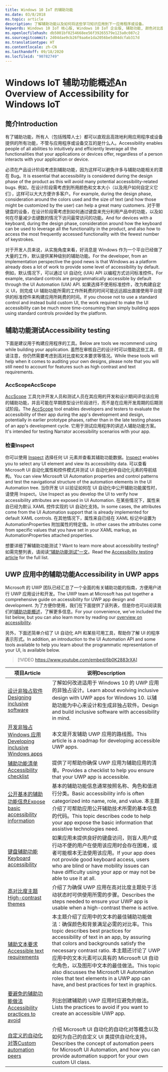```yaml
---
title: Windows 10 IoT 的辅助功能
ms.date: 03/8/2018
ms.topic: article
description: 了解辅助功能以及如何将这些学习知识应用到下一应用程序或设备。
keywords: Windows 10 IoT 核心版, Windows 10 IoT 企业版, 辅助功能, 颜色对比度
ms.openlocfilehash: db5001bf0254668ee56f39265579e123a0c087c2
ms.sourcegitcommit: 2d04dae9cb26f9aa6e1da2056be5d04dcfab317d
ms.translationtype: HT
ms.contentlocale: zh-CN
ms.lasthandoff: 09/18/2020
ms.locfileid: "90782749"
---
```

# <a name="an-overview-of-accessibility-for-windows-iot"></a><span data-ttu-id="a188b-104">Windows IoT 辅助功能概述</span><span class="sxs-lookup"><span data-stu-id="a188b-104">An Overview of Accessibility for Windows IoT</span></span> 
 
## <a name="introduction"></a><span data-ttu-id="a188b-105">简介</span><span class="sxs-lookup"><span data-stu-id="a188b-105">Introduction</span></span> 
<span data-ttu-id="a188b-106">有了辅助功能，所有人（包括残障人士）都可以直观且高效地利用应用程序或设备提供的所有功能，不管与应用程序或设备交互的是什么人。</span><span class="sxs-lookup"><span data-stu-id="a188b-106">Accessibility enables people of all abilities to intuitively and efficiently leverage all the functionalities that your applications or devices offer, regardless of a person interacts with your application or device.</span></span> 
 
<span data-ttu-id="a188b-107">必须在产品设计阶段考虑到辅助功能，因为这样可以避免许多与辅助功能相关的潜在 Bug。</span><span class="sxs-lookup"><span data-stu-id="a188b-107">It is essential that accessibility is considered during the design phase of the product as this will avoid many potential accessibility-related bugs.</span></span> <span data-ttu-id="a188b-108">例如，在设计阶段需考虑到所用颜色和文本大小（以及用户如何自定义它们），这样可以大大方便许多客户。</span><span class="sxs-lookup"><span data-stu-id="a188b-108">For example, during the design phase, consideration around the colors used and the size of text (and how those might be customized by the user) can help a great many customers.</span></span> <span data-ttu-id="a188b-109">对于带键盘的设备，在设计阶段需考虑到如何通过键盘来充分利用产品中的功能，以及如何在尽量减少击键数的情况下访问最常访问的功能。</span><span class="sxs-lookup"><span data-stu-id="a188b-109">And for devices with a keyboard, during the design phase, consideration around how the keyboard can be used to leverage all the functionality in the product, and also how to access the most frequently accessed functionality with the fewest number of keystrokes.</span></span>  
 
<span data-ttu-id="a188b-110">对于开发人员来说，从实施角度来看，好消息是 Windows 作为一个平台已经做了大量的工作，默认提供某种级别的辅助功能。</span><span class="sxs-lookup"><span data-stu-id="a188b-110">For the developer, from an implementation perspective the good news is that Windows as a platform already does a lot of work to provide some level of accessibility by default.</span></span> <span data-ttu-id="a188b-111">例如，默认情况下，可以通过 UI 自动化 (UIA) API 以编程方式访问标准控件。</span><span class="sxs-lookup"><span data-stu-id="a188b-111">For example, standard controls are programmatically accessible by default through the UI Automation (UIA) API.</span></span> <span data-ttu-id="a188b-112">如果选择不使用标准控件，改为构建自定义 UI，则完成 UI 辅助功能所需的工作所耗费的时间可能远远超出直接使用平台提供的标准控件来构建应用所耗费的时间。</span><span class="sxs-lookup"><span data-stu-id="a188b-112">If you choose not to use a standard control and instead build custom UI, the work required to make the UI accessibility can be much more time-consuming than simply building apps using standard controls provided by the platform.</span></span> 

## <a name="accessibility-testing"></a><span data-ttu-id="a188b-113">辅助功能测试</span><span class="sxs-lookup"><span data-stu-id="a188b-113">Accessibility testing</span></span>
<span data-ttu-id="a188b-114">下面是建议用于构建应用程序的工具。</span><span class="sxs-lookup"><span data-stu-id="a188b-114">Below are tools we recommend using while building your application.</span></span> <span data-ttu-id="a188b-115">虽然在审核自己的设计时可以借助这些工具，但请注意，你仍然需要考虑到高对比度和文本要求等情况。</span><span class="sxs-lookup"><span data-stu-id="a188b-115">While these tools will help when it comes to auditing your own designs, please note that you will still need to account for features such as high contrast and text requirements.</span></span>

### <a name="accscope"></a><span data-ttu-id="a188b-116">AccScope</span><span class="sxs-lookup"><span data-stu-id="a188b-116">AccScope</span></span>
<span data-ttu-id="a188b-117">[AccScope](https://msdn.microsoft.com/library/windows/desktop/Dn433239) 工具允许开发人员和测试人员在其应用的开发和设计期间评估该应用的辅助功能，并且可能在早期原型设计阶段进行，而不是在应用开发周期的后期测试阶段。</span><span class="sxs-lookup"><span data-stu-id="a188b-117">The [AccScope](https://msdn.microsoft.com/library/windows/desktop/Dn433239) tool enables developers and testers to evaluate the accessibility of their app during the app's development and design, potentially in earlier prototype phases, rather than in the late testing phases of an app's development cycle.</span></span> <span data-ttu-id="a188b-118">它用于测试应用程序的讲述人辅助功能方案。</span><span class="sxs-lookup"><span data-stu-id="a188b-118">It's intended for testing Narrator accessibility scenarios with your app.</span></span>

### <a name="inspect"></a><span data-ttu-id="a188b-119">检查</span><span class="sxs-lookup"><span data-stu-id="a188b-119">Inspect</span></span>
<span data-ttu-id="a188b-120">你可以使用 [Inspect](https://msdn.microsoft.com/library/windows/desktop/Dd318521) 选择任何 UI 元素并查看其辅助功能数据。</span><span class="sxs-lookup"><span data-stu-id="a188b-120">[Inspect](https://msdn.microsoft.com/library/windows/desktop/Dd318521) enables you to select any UI element and view its accessibility data.</span></span> <span data-ttu-id="a188b-121">可以查看 Microsoft UI 自动化属性和控件模式并测试 UI 自动化树中自动化元素的导航结构。</span><span class="sxs-lookup"><span data-stu-id="a188b-121">You can view Microsoft UI Automation properties and control patterns and test the navigational structure of the automation elements in the UI Automation tree.</span></span> <span data-ttu-id="a188b-122">当你开发 UI 以验证如何在 UI 自动化中公开辅助功能属性时，请使用 Inspect。</span><span class="sxs-lookup"><span data-stu-id="a188b-122">Use Inspect as you develop the UI to verify how accessibility attributes are exposed in UI Automation.</span></span> <span data-ttu-id="a188b-123">在某些情况下，属性来自已经为默认 XAML 控件实现的 UI 自动化支持。</span><span class="sxs-lookup"><span data-stu-id="a188b-123">In some cases, the attributes come from the UI Automation support that is already implemented for default XAML controls.</span></span> <span data-ttu-id="a188b-124">在其他情况下，属性来自已经在 XAML 标记中设置为 AutomationProperties 附加属性的特定值。</span><span class="sxs-lookup"><span data-stu-id="a188b-124">In other cases the attributes come from specific values that you have set in your XAML markup, as AutomationProperties attached properties.</span></span>

<span data-ttu-id="a188b-125">想要详细了解辅助功能测试？</span><span class="sxs-lookup"><span data-stu-id="a188b-125">Want to learn more about accessibility testing?</span></span> <span data-ttu-id="a188b-126">如需完整列表，请阅读[“辅助功能测试”一文](https://docs.microsoft.com/windows/uwp/design/accessibility/accessibility-testing#inspect)。</span><span class="sxs-lookup"><span data-stu-id="a188b-126">Read the [Accessibility testing article](https://docs.microsoft.com/windows/uwp/design/accessibility/accessibility-testing#inspect) for the full list.</span></span>
 
 
## <a name="accessibility-in-uwp-apps"></a><span data-ttu-id="a188b-127">UWP 应用中的辅助功能</span><span class="sxs-lookup"><span data-stu-id="a188b-127">Accessibility in UWP apps</span></span> 
<span data-ttu-id="a188b-128">Microsoft 的 UWP 团队已经汇总了一个全面的有关辅助功能的指南，方便用户进行 UWP 应用设计和开发。</span><span class="sxs-lookup"><span data-stu-id="a188b-128">The UWP team at Microsoft has put together a comprehensive guide on accessibility for UWP app design and development.</span></span> <span data-ttu-id="a188b-129">为了方便你使用，我们在下面提供了该列表，但是你也可以阅读我们的[辅助功能概述](https://docs.microsoft.com/windows/uwp/design/accessibility/accessibility-overview)，了解更多信息。</span><span class="sxs-lookup"><span data-stu-id="a188b-129">For your convenience, we've included the list below, but you can also learn more by reading our [overview on accessibility](https://docs.microsoft.com/windows/uwp/design/accessibility/accessibility-overview).</span></span> 
 
<span data-ttu-id="a188b-130">另外，下面还简单介绍了 UI 自动化 API 和某些可用工具，帮助你了解 UI 的程序表示形式。</span><span class="sxs-lookup"><span data-stu-id="a188b-130">In addition, an introduction to the UI Automation API and some tools available to help you learn about the programmatic representation of your UI, is available below.</span></span> 
 
> [!VIDEO https://www.youtube.com/embed/6b0K2883rXA]

 
| <span data-ttu-id="a188b-131">项目</span><span class="sxs-lookup"><span data-stu-id="a188b-131">Article</span></span> | <span data-ttu-id="a188b-132">说明</span><span class="sxs-lookup"><span data-stu-id="a188b-132">Description</span></span> | 
|---------|-------------| 
| [<span data-ttu-id="a188b-133">设计非独占软件</span><span class="sxs-lookup"><span data-stu-id="a188b-133">Designing inclusive software</span></span>](https://docs.microsoft.com/windows/uwp/design/accessibility/designing-inclusive-software) | <span data-ttu-id="a188b-134">了解如何改进适用于 Windows 10 的 UWP 应用的非独占设计。</span><span class="sxs-lookup"><span data-stu-id="a188b-134">Learn about evolving inclusive design with UWP apps for Windows 10.</span></span>  <span data-ttu-id="a188b-135">以辅助功能为中心来设计和生成非独占软件。</span><span class="sxs-lookup"><span data-stu-id="a188b-135">Design and build inclusive software with accessibility in mind.</span></span> | 
| [<span data-ttu-id="a188b-136">开发非独占 Windows 应用</span><span class="sxs-lookup"><span data-stu-id="a188b-136">Developing inclusive Windows apps</span></span>](https://docs.microsoft.com/windows/uwp/design/accessibility/developing-inclusive-windows-apps) | <span data-ttu-id="a188b-137">本文是开发辅助 UWP 应用的路线图。</span><span class="sxs-lookup"><span data-stu-id="a188b-137">This article is a roadmap for developing accessible UWP apps.</span></span> | 
| [<span data-ttu-id="a188b-138">辅助功能清单</span><span class="sxs-lookup"><span data-stu-id="a188b-138">Accessibility checklist</span></span>](https://docs.microsoft.com/windows/uwp/design/accessibility/accessibility-checklist) | <span data-ttu-id="a188b-139">提供了可帮助你确保 UWP 应用为辅助应用的清单。</span><span class="sxs-lookup"><span data-stu-id="a188b-139">Provides a checklist to help you ensure that your UWP app is accessible.</span></span> | 
| [<span data-ttu-id="a188b-140">公开基本的辅助功能信息</span><span class="sxs-lookup"><span data-stu-id="a188b-140">Expose basic accessibility information</span></span>](https://docs.microsoft.com/windows/uwp/design/accessibility/basic-accessibility-information) | <span data-ttu-id="a188b-141">基本的辅助功能信息通常按照名称、角色和值进行分类。</span><span class="sxs-lookup"><span data-stu-id="a188b-141">Basic accessibility info is often categorized into name, role, and value.</span></span> <span data-ttu-id="a188b-142">本主题介绍了可帮助应用公开辅助技术所需的基本信息的代码。</span><span class="sxs-lookup"><span data-stu-id="a188b-142">This topic describes code to help your app expose the basic information that assistive technologies need.</span></span> | 
| [<span data-ttu-id="a188b-143">键盘辅助功能</span><span class="sxs-lookup"><span data-stu-id="a188b-143">Keyboard accessibility</span></span>](https://docs.microsoft.com/windows/uwp/design/accessibility/keyboard-accessibility) | <span data-ttu-id="a188b-144">如果应用未提供良好的键盘访问，则盲人用户或行动不便的用户在使用该应用时会存在困难，或者可能根本无法使用该应用。</span><span class="sxs-lookup"><span data-stu-id="a188b-144">If your app does not provide good keyboard access, users who are blind or have mobility issues can have difficulty using your app or may not be able to use it at all.</span></span> | 
| [<span data-ttu-id="a188b-145">高对比度主题</span><span class="sxs-lookup"><span data-stu-id="a188b-145">High-contrast themes</span></span>](https://docs.microsoft.com/windows/uwp/design/accessibility/high-contrast-themes) | <span data-ttu-id="a188b-146">介绍了为确保 UWP 应用在高对比度主题处于活动状态时可供使用所需的步骤。</span><span class="sxs-lookup"><span data-stu-id="a188b-146">Describes the steps needed to ensure your UWP app is usable when a high-contrast theme is active.</span></span> | 
| [<span data-ttu-id="a188b-147">辅助文本要求</span><span class="sxs-lookup"><span data-stu-id="a188b-147">Accessible text requirements</span></span>](https://docs.microsoft.com/windows/uwp/design/accessibility/accessible-text-requirements) | <span data-ttu-id="a188b-148">本主题介绍了应用中的文本的最佳辅助功能做法：确保颜色和背景满足必需的对比率。</span><span class="sxs-lookup"><span data-stu-id="a188b-148">This topic describes best practices for accessibility of text in an app, by assuring that colors and backgrounds satisfy the necessary contrast ratio.</span></span> <span data-ttu-id="a188b-149">本主题还讨论了 UWP 应用中的文本元素可以具有的 Microsoft UI 自动化角色，以及图形中文本的最佳做法。</span><span class="sxs-lookup"><span data-stu-id="a188b-149">This topic also discusses the Microsoft UI Automation roles that text elements in a UWP app can have, and best practices for text in graphics.</span></span> | 
| [<span data-ttu-id="a188b-150">要避免的辅助功能做法</span><span class="sxs-lookup"><span data-stu-id="a188b-150">Accessibility practices to avoid</span></span>](https://docs.microsoft.com/windows/uwp/design/accessibility/practices-to-avoid) | <span data-ttu-id="a188b-151">列出创建辅助的 UWP 应用时应避免的做法。</span><span class="sxs-lookup"><span data-stu-id="a188b-151">Lists the practices to avoid if you want to create an accessible UWP app.</span></span> | 
| [<span data-ttu-id="a188b-152">自定义的自动化对等</span><span class="sxs-lookup"><span data-stu-id="a188b-152">Custom automation peers</span></span>](https://docs.microsoft.com/windows/uwp/design/accessibility/custom-automation-peers) | <span data-ttu-id="a188b-153">介绍 Microsoft UI 自动化的自动化对等概念以及如何为自己的自定义 UI 类提供自动化支持。</span><span class="sxs-lookup"><span data-stu-id="a188b-153">Describes the concept of automation peers for Microsoft UI Automation, and how you can provide automation support for your own custom UI class.</span></span> | 
 
